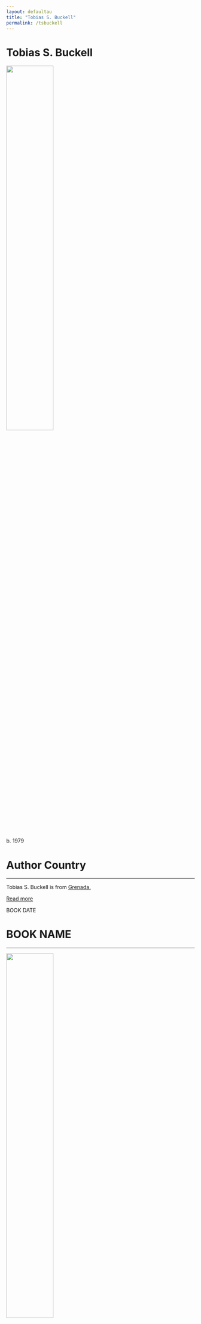 ```yaml
---
layout: defaultau
title: "Tobias S. Buckell"
permalink: /tsbuckell
---
```

<!-- partial:index.partial.html -->
<div class="content">
     <h1>Tobias S. Buckell</h1>
    <div class="quote">
        <div><img src="https://www.worldswithoutend.com/authors/Tobias_Buckell.jpg" height="50%" width = "50%" class="logo"></div>
    </div>
    <div class="timeline">
        <div style="padding-bottom:100px;"></div>
        <div class="block">
             <div class="date right"><p class="right"> b. 1979 </p></div>
            <div class="dot"></div>
            <div class="left first">
            <div class="author_country">
                <h1>Author Country</h1><hr>
          <div class="aclocation">  <p>Tobias S. Buckell is from <a href="{{ site.baseurl }}/27">Grenada.</a></p></div>
              <div class="acreadmore">  <a href="https://en.wikipedia.org/wiki/Tobias_S._Buckell" target="_blank">Read more</a></div>
            </div>
            </div>
        <div class="block">
            <div class="date left"><p class="left">BOOK DATE</p></div>
            <div class="dot"></div>
            <div class="right">
                <h1>BOOK NAME</h1><hr>
                <p><img src="IMAGE LINK" height="50%" width = "50%"></p>
                <p>
                Language: <br/>
                Publisher: <br/>
                Pub_location: <br/>
                Genre: <br/>
                Length: <br/>                   </p>
            </div>
        </div>
       <div class="block">
            <div class="date right"><p class="right">BOOK DATE</p></div>
            <div class="dot"></div>
            <div class="left">
                <h1>BOOK NAME</h1><hr>
                <p><img src="IMAGE LINK" height="50%" width = "50%"></p>
                <p>
                Language: <br/>
                Publisher: <br/>
                Pub_location: <br/>
                Genre: <br/>
                Length: <br/>                   </p>
            </div>
        </div>
       <div class="block">
            <div class="date left"><p class="left">BOOK DATE</p></div>
            <div class="dot"></div>
            <div class="right">
                <h1>BOOK NAME</h1><hr>
                <p><img src="IMAGE LINK" height="50%" width = "50%"></p>
                <p>
                Language: <br/>
                Publisher: <br/>
                Pub_location: <br/>
                Genre: <br/>
                Length: <br/>                   </p>
            </div>
        </div>
       <div class="block">
            <div class="date right"><p class="right">BOOK DATE</p></div>
            <div class="dot"></div>
            <div class="left">
                <h1>BOOK NAME</h1><hr>
                <p><img src="IMAGE LINK" height="50%" width = "50%"></p>
                <p>
                Language: <br/>
                Publisher: <br/>
                Pub_location: <br/>
                Genre: <br/>
                Length: <br/>                   </p>
            </div>
        </div><div class="block">
            <div class="date left"><p class="left">BOOK DATE</p></div>
            <div class="dot"></div>
            <div class="right">
                <h1>BOOK NAME</h1><hr>
                <p><img src="IMAGE LINK" height="50%" width = "50%"></p>
                <p>
                Language: <br/>
                Publisher: <br/>
                Pub_location: <br/>
                Genre: <br/>
                Length: <br/>                   </p>
            </div>
        </div>
<div class="block">
            <div class="date right"><p class="right">BOOK DATE</p></div>
            <div class="dot"></div>
            <div class="left">
                <h1>BOOK NAME</h1><hr>
                <p><img src="IMAGE LINK" height="50%" width = "50%"></p>
                <p>
                Language: <br/>
                Publisher: <br/>
                Pub_location: <br/>
                Genre: <br/>
                Length: <br/>                   </p>
            </div>
        </div>
<div class="block">
            <div class="date left"><p class="left">BOOK DATE</p></div>
            <div class="dot"></div>
            <div class="right">
                <h1>BOOK NAME</h1><hr>
                <p><img src="IMAGE LINK" height="50%" width = "50%"></p>
                <p>
                Language: <br/>
                Publisher: <br/>
                Pub_location: <br/>
                Genre: <br/>
                Length: <br/>                   </p>
            </div>
        </div>
<div class="block">
            <div class="date right"><p class="right">BOOK DATE</p></div>
            <div class="dot"></div>
            <div class="left">
                <h1>BOOK NAME</h1><hr>
                <p><img src="IMAGE LINK" height="50%" width = "50%"></p>
                <p>
                Language: <br/>
                Publisher: <br/>
                Pub_location: <br/>
                Genre: <br/>
                Length: <br/>                   </p>
            </div>
        </div>       
<div class="block">
            <div class="date left"><p class="left">BOOK DATE</p></div>
            <div class="dot"></div>
            <div class="right">
                <h1>BOOK NAME</h1><hr>
                <p><img src="IMAGE LINK" height="50%" width = "50%"></p>
                <p>
                Language: <br/>
                Publisher: <br/>
                Pub_location: <br/>
                Genre: <br/>
                Length: <br/>                   </p>
            </div>
        </div>
<div class="block">
            <div class="date right"><p class="right">BOOK DATE</p></div>
            <div class="dot"></div>
            <div class="left">
                <h1>BOOK NAME</h1><hr>
                <p><img src="IMAGE LINK" height="50%" width = "50%"></p>
                <p>
                Language: <br/>
                Publisher: <br/>
                Pub_location: <br/>
                Genre: <br/>
                Length: <br/>                   </p>
            </div>
        </div>       
<div class="block">
            <div class="date left"><p class="left">BOOK DATE</p></div>
            <div class="dot"></div>
            <div class="right">
                <h1>BOOK NAME</h1><hr>
                <p><img src="IMAGE LINK" height="50%" width = "50%"></p>
                <p>
                Language: <br/>
                Publisher: <br/>
                Pub_location: <br/>
                Genre: <br/>
                Length: <br/>                   </p>
            </div>
        </div>
<div class="block">
            <div class="date right"><p class="right">BOOK DATE</p></div>
            <div class="dot"></div>
            <div class="left">
                <h1>BOOK NAME</h1><hr>
                <p><img src="IMAGE LINK" height="50%" width = "50%"></p>
                <p>
                Language: <br/>
                Publisher: <br/>
                Pub_location: <br/>
                Genre: <br/>
                Length: <br/>                   </p>
            </div>
        </div>       
<div class="block">
            <div class="date left"><p class="left">BOOK DATE</p></div>
            <div class="dot"></div>
            <div class="right">
                <h1>BOOK NAME</h1><hr>
                <p><img src="IMAGE LINK" height="50%" width = "50%"></p>
                <p>
                Language: <br/>
                Publisher: <br/>
                Pub_location: <br/>
                Genre: <br/>
                Length: <br/>                   </p>
            </div>
        </div>
<div class="block">
            <div class="date right"><p class="right">BOOK DATE</p></div>
            <div class="dot"></div>
            <div class="left">
                <h1>BOOK NAME</h1><hr>
                <p><img src="IMAGE LINK" height="50%" width = "50%"></p>
                <p>
                Language: <br/>
                Publisher: <br/>
                Pub_location: <br/>
                Genre: <br/>
                Length: <br/>                   </p>
            </div>
        </div>      
<div class="block">
            <div class="date left"><p class="left">BOOK DATE</p></div>
            <div class="dot"></div>
            <div class="right">
                <h1>BOOK NAME</h1><hr>
                <p><img src="IMAGE LINK" height="50%" width = "50%"></p>
                <p>
                Language: <br/>
                Publisher: <br/>
                Pub_location: <br/>
                Genre: <br/>
                Length: <br/>                   </p>
            </div>
        </div>
<div class="block">
            <div class="date right"><p class="right">BOOK DATE</p></div>
            <div class="dot"></div>
            <div class="left">
                <h1>BOOK NAME</h1><hr>
                <p><img src="IMAGE LINK" height="50%" width = "50%"></p>
                <p>
                Language: <br/>
                Publisher: <br/>
                Pub_location: <br/>
                Genre: <br/>
                Length: <br/>                   </p>
            </div>
        </div>      
 <div class="block">
            <div class="date left"><p class="left">BOOK DATE</p></div>
            <div class="dot"></div>
            <div class="right">
                <h1>BOOK NAME</h1><hr>
                <p><img src="IMAGE LINK" height="50%" width = "50%"></p>
                <p>
                Language: <br/>
                Publisher: <br/>
                Pub_location: <br/>
                Genre: <br/>
                Length: <br/>                   </p>
            </div>
        </div>
       <div class="block">
            <div class="date right"><p class="right">BOOK DATE</p></div>
            <div class="dot"></div>
            <div class="left">
                <h1>BOOK NAME</h1><hr>
                <p><img src="IMAGE LINK" height="50%" width = "50%"></p>
                <p>
                Language: <br/>
                Publisher: <br/>
                Pub_location: <br/>
                Genre: <br/>
                Length: <br/>                   </p>
            </div>
        </div>
<div class="block">
            <div class="date left"><p class="left">BOOK DATE</p></div>
            <div class="dot"></div>
            <div class="right">
                <h1>BOOK NAME</h1><hr>
                <p><img src="IMAGE LINK" height="50%" width = "50%"></p>
                <p>
                Language: <br/>
                Publisher: <br/>
                Pub_location: <br/>
                Genre: <br/>
                Length: <br/>                   </p>
            </div>
        </div>
<div class="block">
            <div class="date right"><p class="right">BOOK DATE</p></div>
            <div class="dot"></div>
            <div class="left">
                <h1>BOOK NAME</h1><hr>
                <p><img src="IMAGE LINK" height="50%" width = "50%"></p>
                <p>
                Language: <br/>
                Publisher: <br/>
                Pub_location: <br/>
                Genre: <br/>
                Length: <br/>                   </p>
            </div>
        </div>       
<div class="block">
            <div class="date left"><p class="left">BOOK DATE</p></div>
            <div class="dot"></div>
            <div class="right">
                <h1>BOOK NAME</h1><hr>
                <p><img src="IMAGE LINK" height="50%" width = "50%"></p>
                <p>
                Language: <br/>
                Publisher: <br/>
                Pub_location: <br/>
                Genre: <br/>
                Length: <br/>                   </p>
            </div>
        </div>
<div class="block">
            <div class="date right"><p class="right">BOOK DATE</p></div>
            <div class="dot"></div>
            <div class="left">
                <h1>BOOK NAME</h1><hr>
                <p><img src="IMAGE LINK" height="50%" width = "50%"></p>
                <p>
                Language: <br/>
                Publisher: <br/>
                Pub_location: <br/>
                Genre: <br/>
                Length: <br/>                   </p>
            </div>
        </div>   
<div class="block">
            <div class="date left"><p class="left">BOOK DATE</p></div>
            <div class="dot"></div>
            <div class="right">
                <h1>BOOK NAME</h1><hr>
                <p><img src="IMAGE LINK" height="50%" width = "50%"></p>
                <p>
                Language: <br/>
                Publisher: <br/>
                Pub_location: <br/>
                Genre: <br/>
                Length: <br/>                   </p>
            </div>
        </div>
<div class="block">
            <div class="date right"><p class="right">BOOK DATE</p></div>
            <div class="dot"></div>
            <div class="left">
                <h1>BOOK NAME</h1><hr>
                <p><img src="IMAGE LINK" height="50%" width = "50%"></p>
                <p>
                Language: <br/>
                Publisher: <br/>
                Pub_location: <br/>
                Genre: <br/>
                Length: <br/>                   </p>
            </div>
        </div>      
 <div class="block">
            <div class="date left"><p class="left">BOOK DATE</p></div>
            <div class="dot"></div>
            <div class="right">
                <h1>BOOK NAME</h1><hr>
                <p><img src="IMAGE LINK" height="50%" width = "50%"></p>
                <p>
                Language: <br/>
                Publisher: <br/>
                Pub_location: <br/>
                Genre: <br/>
                Length: <br/>                   </p>
            </div>
        </div>
<div class="block">
            <div class="date right"><p class="right">BOOK DATE</p></div>
            <div class="dot"></div>
            <div class="left">
                <h1>BOOK NAME</h1><hr>
                <p><img src="IMAGE LINK" height="50%" width = "50%"></p>
                <p>
                Language: <br/>
                Publisher: <br/>
                Pub_location: <br/>
                Genre: <br/>
                Length: <br/>                   </p>
            </div>
        </div>       
<div class="block">
            <div class="date left"><p class="left">BOOK DATE</p></div>
            <div class="dot"></div>
            <div class="right">
                <h1>BOOK NAME</h1><hr>
                <p><img src="IMAGE LINK" height="50%" width = "50%"></p>
                <p>
                Language: <br/>
                Publisher: <br/>
                Pub_location: <br/>
                Genre: <br/>
                Length: <br/>                   </p>
            </div>
        </div>
<div class="block">
            <div class="date right"><p class="right">BOOK DATE</p></div>
            <div class="dot"></div>
            <div class="left">
                <h1>BOOK NAME</h1><hr>
                <p><img src="IMAGE LINK" height="50%" width = "50%"></p>
                <p>
                Language: <br/>
                Publisher: <br/>
                Pub_location: <br/>
                Genre: <br/>
                Length: <br/>                   </p>
            </div>
        </div>       
<div class="block">
            <div class="date left"><p class="left">BOOK DATE</p></div>
            <div class="dot"></div>
            <div class="right">
                <h1>BOOK NAME</h1><hr>
                <p><img src="IMAGE LINK" height="50%" width = "50%"></p>
                <p>
                Language: <br/>
                Publisher: <br/>
                Pub_location: <br/>
                Genre: <br/>
                Length: <br/>                   </p>
            </div>
        </div>
<div class="block">
            <div class="date right"><p class="right">BOOK DATE</p></div>
            <div class="dot"></div>
            <div class="left">
                <h1>BOOK NAME</h1><hr>
                <p><img src="IMAGE LINK" height="50%" width = "50%"></p>
                <p>
                Language: <br/>
                Publisher: <br/>
                Pub_location: <br/>
                Genre: <br/>
                Length: <br/>                   </p>
            </div>
        </div><div class="block">
            <div class="date left"><p class="left">BOOK DATE</p></div>
            <div class="dot"></div>
            <div class="right">
                <h1>BOOK NAME</h1><hr>
                <p><img src="IMAGE LINK" height="50%" width = "50%"></p>
                <p>
                Language: <br/>
                Publisher: <br/>
                Pub_location: <br/>
                Genre: <br/>
                Length: <br/>                   </p>
            </div>
        </div>
<div class="block">
            <div class="date right"><p class="right">BOOK DATE</p></div>
            <div class="dot"></div>
            <div class="left">
                <h1>BOOK NAME</h1><hr>
                <p><img src="IMAGE LINK" height="50%" width = "50%"></p>
                <p>
                Language: <br/>
                Publisher: <br/>
                Pub_location: <br/>
                Genre: <br/>
                Length: <br/>                   </p>
            </div>
        </div>       
<div class="block">
            <div class="date left"><p class="left">BOOK DATE</p></div>
            <div class="dot"></div>
            <div class="right">
                <h1>BOOK NAME</h1><hr>
                <p><img src="IMAGE LINK" height="50%" width = "50%"></p>
                <p>
                Language: <br/>
                Publisher: <br/>
                Pub_location: <br/>
                Genre: <br/>
                Length: <br/>                   </p>
            </div>
        </div>
<div class="block">
            <div class="date right"><p class="right">BOOK DATE</p></div>
            <div class="dot"></div>
            <div class="left">
                <h1>BOOK NAME</h1><hr>
                <p><img src="IMAGE LINK" height="50%" width = "50%"></p>
                <p>
                Language: <br/>
                Publisher: <br/>
                Pub_location: <br/>
                Genre: <br/>
                Length: <br/>                   </p>
            </div>
        </div>       
<div class="block">
            <div class="date left"><p class="left">BOOK DATE</p></div>
            <div class="dot"></div>
            <div class="right">
                <h1>BOOK NAME</h1><hr>
                <p><img src="IMAGE LINK" height="50%" width = "50%"></p>
                <p>
                Language: <br/>
                Publisher: <br/>
                Pub_location: <br/>
                Genre: <br/>
                Length: <br/>                   </p>
            </div>
        </div>
<div class="block">
            <div class="date right"><p class="right">BOOK DATE</p></div>
            <div class="dot"></div>
            <div class="left">
                <h1>BOOK NAME</h1><hr>
                <p><img src="IMAGE LINK" height="50%" width = "50%"></p>
                <p>
                Language: <br/>
                Publisher: <br/>
                Pub_location: <br/>
                Genre: <br/>
                Length: <br/>                   </p>
            </div>
        </div>      
 <div class="block">
            <div class="date left"><p class="left">BOOK DATE</p></div>
            <div class="dot"></div>
            <div class="right">
                <h1>BOOK NAME</h1><hr>
                <p><img src="IMAGE LINK" height="50%" width = "50%"></p>
                <p>
                Language: <br/>
                Publisher: <br/>
                Pub_location: <br/>
                Genre: <br/>
                Length: <br/>                   </p>
            </div>
        </div>
<div class="block">
            <div class="date right"><p class="right">BOOK DATE</p></div>
            <div class="dot"></div>
            <div class="left">
                <h1>BOOK NAME</h1><hr>
                <p><img src="IMAGE LINK" height="50%" width = "50%"></p>
                <p>
                Language: <br/>
                Publisher: <br/>
                Pub_location: <br/>
                Genre: <br/>
                Length: <br/>                   </p>
            </div>
        </div>      
<div class="block">
            <div class="date left"><p class="left">BOOK DATE</p></div>
            <div class="dot"></div>
            <div class="right">
                <h1>BOOK NAME</h1><hr>
                <p><img src="IMAGE LINK" height="50%" width = "50%"></p>
                <p>
                Language: <br/>
                Publisher: <br/>
                Pub_location: <br/>
                Genre: <br/>
                Length: <br/>                   </p>
            </div>
        </div>
<div class="block">
            <div class="date right"><p class="right">BOOK DATE</p></div>
            <div class="dot"></div>
            <div class="left">
                <h1>BOOK NAME</h1><hr>
                <p><img src="IMAGE LINK" height="50%" width = "50%"></p>
                <p>
                Language: <br/>
                Publisher: <br/>
                Pub_location: <br/>
                Genre: <br/>
                Length: <br/>                   </p>
            </div>
        </div>      
 <div class="block">
            <div class="date left"><p class="left">BOOK DATE</p></div>
            <div class="dot"></div>
            <div class="right">
                <h1>BOOK NAME</h1><hr>
                <p><img src="IMAGE LINK" height="50%" width = "50%"></p>
                <p>
                Language: <br/>
                Publisher: <br/>
                Pub_location: <br/>
                Genre: <br/>
                Length: <br/>                   </p>
            </div>
        </div>
<div class="block">
            <div class="date right"><p class="right">BOOK DATE</p></div>
            <div class="dot"></div>
            <div class="left">
                <h1>BOOK NAME</h1><hr>
                <p><img src="IMAGE LINK" height="50%" width = "50%"></p>
                <p>
                Language: <br/>
                Publisher: <br/>
                Pub_location: <br/>
                Genre: <br/>
                Length: <br/>                   </p>
            </div>
        </div>       
<div class="block">
            <div class="date left"><p class="left">BOOK DATE</p></div>
            <div class="dot"></div>
            <div class="right">
                <h1>BOOK NAME</h1><hr>
                <p><img src="IMAGE LINK" height="50%" width = "50%"></p>
                <p>
                Language: <br/>
                Publisher: <br/>
                Pub_location: <br/>
                Genre: <br/>
                Length: <br/>                   </p>
            </div>
        </div>
<div class="block">
            <div class="date right"><p class="right">BOOK DATE</p></div>
            <div class="dot"></div>
            <div class="left">
                <h1>BOOK NAME</h1><hr>
                <p><img src="IMAGE LINK" height="50%" width = "50%"></p>
                <p>
                Language: <br/>
                Publisher: <br/>
                Pub_location: <br/>
                Genre: <br/>
                Length: <br/>                   </p>
            </div>
        </div>       
<div class="block">
            <div class="date left"><p class="left">BOOK DATE</p></div>
            <div class="dot"></div>
            <div class="right">
                <h1>BOOK NAME</h1><hr>
                <p><img src="IMAGE LINK" height="50%" width = "50%"></p>
                <p>
                Language: <br/>
                Publisher: <br/>
                Pub_location: <br/>
                Genre: <br/>
                Length: <br/>                   </p>
            </div>
        </div>


